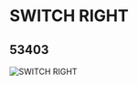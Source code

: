 # SWITCH RIGHT
## 53403
![SWITCH RIGHT](https://lc-www-live-s.legocdn.com/media/bricks/5/2/4516101.jpg)